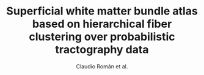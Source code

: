 ---
cat: gaia
subcat: architecture
bestof: false
author: Claudio Román et al.
title: Superficial white matter bundle atlas based on hierarchical fiber clustering over probabilistic tractography data
journal: NeuroImage
year: 2022
type: article
url: https -//www.sciencedirect.com/science/article/pii/S1053811922006656
doi: 10.1016/j.neuroimage.2022.119550
---